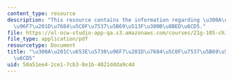 ```yaml
---
content_type: resource
description: "This resource contains the information regarding \u300A\u201C\u653E\u5730\
  \u96F7\u201D\u7684\u5C0F\u7537\u5B69\u513F\u300B\u8BED\u6CD5."
file: https://ol-ocw-studio-app-qa.s3.amazonaws.com/courses/21g-105-chinese-v-regular-chinese-cultures-society-fall-2003/50a51ee42ce17cb38e1b4021ddda9c4d_MIT21G_105F03_Fang.pdf
file_type: application/pdf
resourcetype: Document
title: "\u300A\u201C\u653E\u5730\u96F7\u201D\u7684\u5C0F\u7537\u5B69\u513F\u300B\u8BED\
  \u6CD5"
uid: 50a51ee4-2ce1-7cb3-8e1b-4021ddda9c4d
---
```

